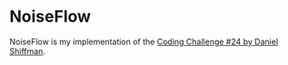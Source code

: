 # NoiseFlow

NoiseFlow is my implementation of the [Coding Challenge #24 by Daniel Shiffman](https://thecodingtrain.com/CodingChallenges/024-perlinnoiseflowfield.html).

